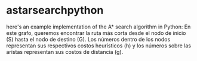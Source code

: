 # astarsearchpython
 here's an example implementation of the A* search algorithm in Python:
En este grafo, queremos encontrar la ruta más corta desde el nodo de inicio (S) hasta el nodo de destino (G). Los números dentro de los nodos representan sus respectivos costos heurísticos (h) y los números sobre las aristas representan sus costos de distancia (g).

